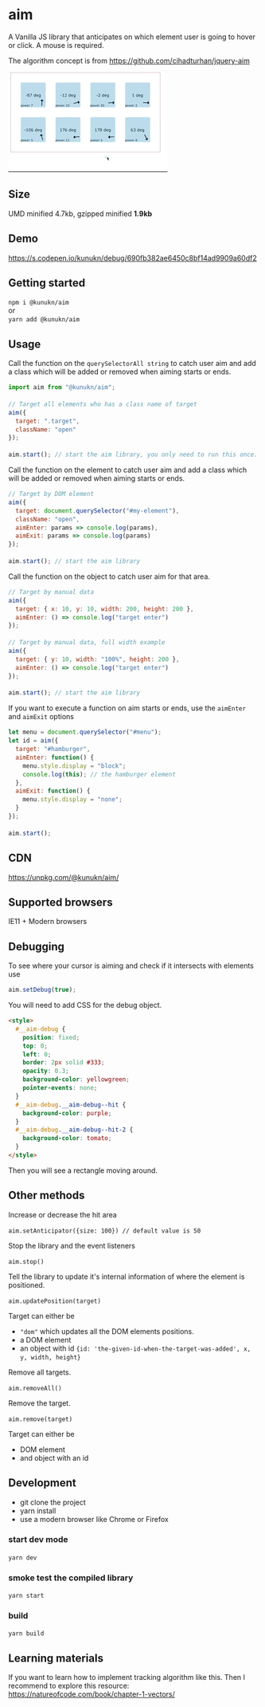 # aim

A Vanilla JS library that anticipates on which element user is going to hover or click.
A mouse is required.

The algorithm concept is from https://github.com/cihadturhan/jquery-aim

![test](img/demo.gif "demo")

## Size

UMD minified 4.7kb, gzipped minified **1.9kb**

## Demo

https://s.codepen.io/kunukn/debug/690fb382ae6450c8bf14ad9909a60df2

## Getting started

`npm i @kunukn/aim`<br>
or<br>
`yarn add @kunukn/aim`

## Usage

Call the function on the `querySelectorAll string` to catch user aim and add a class which will be added or removed when aiming starts or ends.

```javascript
import aim from "@kunukn/aim";

// Target all elements who has a class name of target
aim({
  target: ".target",
  className: "open"
});

aim.start(); // start the aim library, you only need to run this once.
```

Call the function on the element to catch user aim and add a class which will be added or removed when aiming starts or ends.

```javascript
// Target by DOM element
aim({
  target: document.querySelector("#my-element"),
  className: "open",
  aimEnter: params => console.log(params),
  aimExit: params => console.log(params)
});

aim.start(); // start the aim library
```

Call the function on the object to catch user aim for that area.

```js
// Target by manual data
aim({
  target: { x: 10, y: 10, width: 200, height: 200 },
  aimEnter: () => console.log("target enter")
});

// Target by manual data, full width example
aim({
  target: { y: 10, width: "100%", height: 200 },
  aimEnter: () => console.log("target enter")
});

aim.start(); // start the aim library
```

If you want to execute a function on aim starts or ends, use the `aimEnter` and `aimExit` options

```javascript
let menu = document.querySelector("#menu");
let id = aim({
  target: "#hamburger",
  aimEnter: function() {
    menu.style.display = "block";
    console.log(this); // the hamburger element
  },
  aimExit: function() {
    menu.style.display = "none";
  }
});

aim.start();
```

## CDN

https://unpkg.com/@kunukn/aim/

## Supported browsers

IE11 + Modern browsers

## Debugging

To see where your cursor is aiming and check if it intersects with elements use

```javascript
aim.setDebug(true);
```

You will need to add CSS for the debug object.

```html
<style>
  #__aim-debug {
    position: fixed;
    top: 0;
    left: 0;
    border: 2px solid #333;
    opacity: 0.3;
    background-color: yellowgreen;
    pointer-events: none;
  }
  #__aim-debug.__aim-debug--hit {
    background-color: purple;
  }
  #__aim-debug.__aim-debug--hit-2 {
    background-color: tomato;
  }
</style>
```

Then you will see a rectangle moving around.

## Other methods

Increase or decrease the hit area

`aim.setAnticipator({size: 100}) // default value is 50`

Stop the library and the event listeners

`aim.stop()`

Tell the library to update it's internal information of where the element is positioned.

`aim.updatePosition(target)`

Target can either be

- `"dom"` which updates all the DOM elements positions.
- a DOM element
- an object with id `{id: 'the-given-id-when-the-target-was-added', x, y, width, height}`

Remove all targets.

`aim.removeAll()`

Remove the target.

`aim.remove(target)`

Target can either be

- DOM element
- and object with an id

## Development

- git clone the project
- yarn install
- use a modern browser like Chrome or Firefox

### start dev mode

`yarn dev`

### smoke test the compiled library

`yarn start`

### build

`yarn build`

## Learning materials

If you want to learn how to implement tracking algorithm like this. Then I recommend to explore this resource:
https://natureofcode.com/book/chapter-1-vectors/
